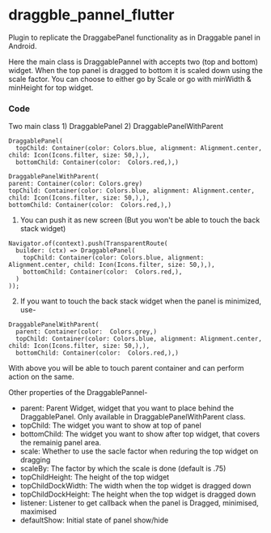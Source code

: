 # draggble_pannel_flutter

Plugin to replicate the DraggabePanel functionality as in Draggable panel in Android.

Here the main class is DraggablePannel with accepts two (top and bottom) widget.
When the top panel is dragged to bottom it is scaled down using the scale factor.
You can choose to either go by Scale or go with minWidth & minHeight for top widget.

### Code
Two main class 1) DraggablePanel 2) DraggablePanelWithParent
```
DraggablePanel(
  topChild: Container(color: Colors.blue, alignment: Alignment.center, child: Icon(Icons.filter, size: 50,),),
  bottomChild: Container(color:  Colors.red,),)
```
```
DraggablePanelWithParent(
parent: Container(color: Colors.grey)
topChild: Container(color: Colors.blue, alignment: Alignment.center, child: Icon(Icons.filter, size: 50,),),
bottomChild: Container(color:  Colors.red,),)
```
1) You can push it as new screen (But you won't be able to touch the back stack widget)
```
Navigator.of(context).push(TransparentRoute(
  builder: (ctx) => DraggablePanel(
    topChild: Container(color: Colors.blue, alignment: Alignment.center, child: Icon(Icons.filter, size: 50,),),
    bottomChild: Container(color:  Colors.red,),
  )
));
```
2) If you want to touch the back stack widget when the panel is minimized, use-
```
DraggablePanelWithParent(
  parent: Container(color:  Colors.grey,)
  topChild: Container(color: Colors.blue, alignment: Alignment.center, child: Icon(Icons.filter, size: 50,),),
  bottomChild: Container(color:  Colors.red,),)
```
With above you will be able to touch parent container and can perform action on the same.

Other properties of the DraggablePannel-
  - parent: Parent Widget, widget that you want to place behind the DraggablePanel. Only available in DraggablePanelWithParent class.
  - topChild: The widget you want to show at top of panel
  - bottomChild: The widget you want to show after top widget, that covers the remainig panel area.
  - scale: Whether to use the sacle factor when reduring the top widget on dragging
  - scaleBy: The factor by which the scale is done (default is .75)
  - topChildHeight: The height of the top widget
  - topChildDockWidth: The width when the top widget is dragged down
  - topChildDockHeight: The height when the top widget is dragged down
  - listener: Listener to get callback when the panel is Dragged, minimised, maximised
  - defaultShow: Initial state of panel show/hide
